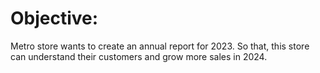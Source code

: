 # Objective:
Metro store wants to create an annual report for 2023. So that, this store can understand their customers and grow more sales in 2024. 

